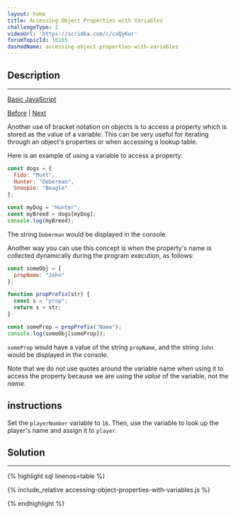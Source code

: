 ```yaml
---
layout: home
title: Accessing Object Properties with Variables
challengeType: 1
videoUrl: 'https://scrimba.com/c/cnQyKur'
forumTopicId: 16165
dashedName: accessing-object-properties-with-variables
---
```


<div class="row">
<div class="columnStmt" markdown="1">

## Description
------

[Basic JavaScript](../basic-javascript/README.html) 

[Before](./accessing-object-properties-with-bracket-notation.md)  | [Next](./updating-object-properties.md) 

Another use of bracket notation on objects is to access a property which is stored as the value of a variable. This can be very useful for iterating through an object's properties or when accessing a lookup table.

Here is an example of using a variable to access a property:

```js
const dogs = {
  Fido: "Mutt",
  Hunter: "Doberman",
  Snoopie: "Beagle"
};

const myDog = "Hunter";
const myBreed = dogs[myDog];
console.log(myBreed);
```

The string `Doberman` would be displayed in the console.

Another way you can use this concept is when the property's name is collected dynamically during the program execution, as follows:

```js
const someObj = {
  propName: "John"
};

function propPrefix(str) {
  const s = "prop";
  return s + str;
}

const someProp = propPrefix("Name");
console.log(someObj[someProp]);
```

`someProp` would have a value of the string `propName`, and the string `John` would be displayed in the console.

Note that we do *not* use quotes around the variable name when using it to access the property because we are using the *value* of the variable, not the *name*.

##  instructions 

Set the `playerNumber` variable to `16`. Then, use the variable to look up the player's name and assign it to `player`.

</div>
<div class="columnSol" markdown="1">

## Solution
------

{% highlight sql linenos=table %}

{% include_relative accessing-object-properties-with-variables.js %}

{% endhighlight %}

</div>
</div>

